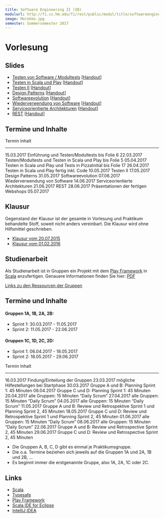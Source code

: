 ```yaml
---
title: Software Engineering II (IB)
modulurl: http://fi.cs.hm.edu/fi/rest/public/modul/title/softwareengineeringiiib
image: Marokko.jpg
semester: Sommersemester 2017
---
```


<div class="row">
<div class="span6">

# Vorlesung

## Slides

-   [Testen von Software / Modultests](dropbox/swengiiib/slides/01_Testen_Modultests.pdf)
    [[Handout](dropbox/swengiiib/handouts/01_Testen_Modultests.pdf)]
-   [Testen in Scala und Play](dropbox/swengiiib/slides/02_Testen_Scala_Play.pdf)
    [[Handout](dropbox/swengiiib/handouts/02_Testen_Scala_Play.pdf)]
-   [Testen II](dropbox/swengiiib/slides/03_TestenII.pdf)
    [[Handout](dropbox/swengiiib/handouts/03_TestenII.pdf)]
-   [Design Patterns](dropbox/swengiiib/slides/04_DesignPatterns.pdf)
    [[Handout](dropbox/swengiiib/handouts/04_DesignPatterns.pdf)]
-   [Softwareevolution](dropbox/swengiiib/slides/05_Softwareevolution.pdf)
    [[Handout](dropbox/swengiiib/handouts/05_Softwareevolution.pdf)]
-   [Wiederverwendung von Software](dropbox/swengiiib/slides/06_Wiederverwendung.pdf)
    [[Handout](dropbox/swengiiib/handouts/06_Wiederverwendung.pdf)]
-   [Serviceorientierte Architekturen](dropbox/swengiiib/slides/07_SOA.pdf)
    [[Handout](dropbox/swengiiib/handouts/07_SOA.pdf)]
-   [REST](dropbox/swengiiib/slides/08_REST.pdf)
    [[Handout](dropbox/swengiiib/handouts/08_REST.pdf)]

## Termine und Inhalte

Termin            Inhalt
----------------  -----------------------------------------------------------------------------
15.03.2017        Einführung und Testen/Modultests bis Folie 6
22.03.2017        Testen/Modultests und Testen in Scala und Play bis Folie 5
05.04.2017        Testen in Scala und Play und Tests in PizzaInitial bis Folie 17
26.04.2017        Testen in Scala und Play fertig inkl. Code
10.05.2017        Testen II
17.05.2017        Design Patterns
31.05.2017        Softwareevolution
07.06.2017        Wiederverwendung von Software
14.06.2017        Serviceorientierte Architekturen
21.06.2017        REST
28.06.2017        Präsentationen der fertigen Webshops
05.07.2017

## Klausur

Gegenstand der Klausur ist der gesamte in Vorlesung und Praktikum
behandelte Stoff, soweit nicht anders vereinbart. Die Klausur
wird ohne Hilfsmittel geschrieben.

-   [Klausur vom 20.07.2015](dropbox/swengiiib/exams/KlausurSS15.pdf)
-   [Klausur vom 01.02.2016](dropbox/swengiiib/exams/KlausurWS15.pdf)

</div>
<div class="span6">

## Studienarbeit

Als Studienarbeit ist in Gruppen ein Projekt mit dem [Play
Framework](https://www.playframework.com/) in [Scala](http://scala-lang.org/)
anzufertigen.
Genauere Informationen finden Sie hier:
[PDF](dropbox/swengiiib/exercises/Studienarbeit.pdf)

[Links zu den Ressourcen der Gruppen](https://github.com/swenib/praktikum-SS17/wiki)

## Termine und Inhalte

#### Gruppen 1A, 1B, 2A, 2B:

- Sprint 1: 30.03.2017 - 11.05.2017
- Sprint 2: 11.05.2017 - 22.06.2017

#### Gruppen 1C, 1D, 2C, 2D:

- Sprint 1: 06.04.2017 - 18.05.2017
- Sprint 2: 18.05.2017 - 29.06.2017

Termin            Inhalt
----------------  ----------------------------------------------------------------------------------------
16.03.2017        Findung/Einteilung der Gruppen
23.03.2017        mögliche Hilfestellungen bei Startphase
30.03.2017        Gruppe A und B: Planning Sprint 1: 45 Minuten
06.04.2017        Gruppe C und D: Planning Sprint 1: 45 Minuten
20.04.2017        alle Gruppen: 15 Minuten “Daily Scrum”
27.04.2017        alle Gruppen: 15 Minuten “Daily Scrum”
04.05.2017        alle Gruppen: 15 Minuten “Daily Scrum”
11.05.2017        Gruppe A und B: Review und Retrospektive Sprint 1 und Planning Sprint 2, 45 Minuten
18.05.2017        Gruppe C und D: Review und Retrospektive Sprint 1 und Planning Sprint 2, 45 Minuten
01.06.2017        alle Gruppen: 15 Minuten “Daily Scrum”
08.06.2017        alle Gruppen: 15 Minuten “Daily Scrum”
22.06.2017        Gruppe A und B: Review und Retrospective Sprint 2, 45 Minuten
29.06.2017        Gruppe C und D: Review und Retrospective Sprint 2, 45 Minuten

- Die Gruppen A, B, C, D gibt es einmal je Praktikumsgruppe.
- Die o.a. Termine beziehen sich jeweils auf die Gruppen 1A und 2A, 1B und 2B, ...
- Es beginnt immer die erstgenannte Gruppe, also 1A, 2A, 1C oder 2C.

## Links

-   [Scala](http://scala-lang.org/)
-   [Typesafe](https://typesafe.com/)
-   [Play Framework](https://www.playframework.com/)
-   [Scala IDE for Eclipse](http://scala-ide.org/)
-   [IntelliJ IDEA](http://www.jetbrains.com/idea/features/scala.html)

</div>
</div>
